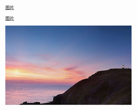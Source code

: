 [图片](https://github.com/XCgratitude/origin/raw/master/imge/11.jpg)

[图片](https://github.com/XCgratitude/test/raw/master/imge/11.jpg)


![图片](https://github.com/XCgratitude/test/raw/master/imge/11.jpg)